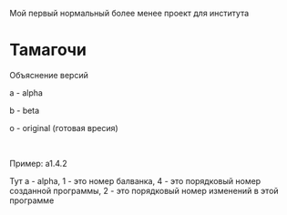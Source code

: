 Мой первый нормальный более менее проект для института
<h1>Тамагочи</h1>
Объяснение версий
<p>a - alpha</p>
<p>b - beta</p>
<p>o - original (готовая вресия)</p>
<br>
<p>Пример: a1.4.2</p>
<p>Тут a - alpha, 1 - это номер балванка, 4 - это порядковый номер созданной программы, 2 - это порядковый номер изменений в этой программе</p>

